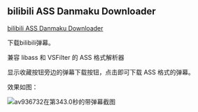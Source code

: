 ## bilibili ASS Danmaku Downloader ##

[bilibili ASS Danmaku Downloader](http://tiansh.github.io/us-danmaku/bilibili/)

下载bilibili弹幕。

兼容 libass 和 VSFilter 的 ASS 格式解析器

显示收藏按钮旁边的弹幕下载按钮，点击即可下载 ASS 格式的弹幕。

效果如图：

![av936732在第343.0秒的带弹幕截图](http://tiansh.github.io/us-danmaku/bilibili/av936732-342956.png)
